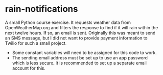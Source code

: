 # rain-notifications

A small Python course exercise. It requests weather data from 
OpenWeatherMap.org and filters the response to find if it will
rain within the next twelve hours. If so, an email is sent.
Originally this was meant to send an SMS message, but I did not
want to provide payment information to Twilio for such a small
project.

- Some constant variables will need to be assigned for this code
to work.
- The sending email address must be set up to use an app password
which is less secure. It is recommended to set up a separate email
account for this.